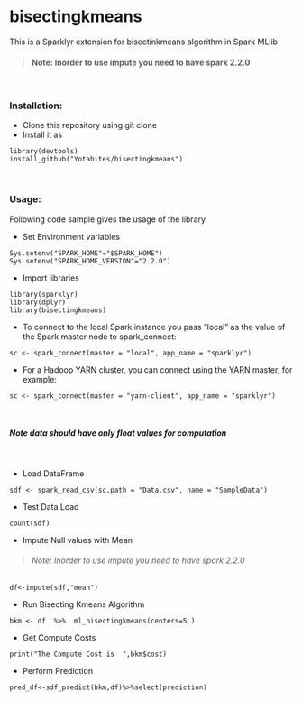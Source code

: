 # bisectingkmeans

This is a Sparklyr extension for bisectinkmeans algorithm in Spark MLlib
<br>


> #### Note: Inorder to use impute you need to have spark 2.2.0


<br>

### Installation:

* Clone this repository using git clone
* Install it as
```
library(devtools)
install_github("Yotabites/bisectingkmeans")
```
<br>

### Usage:

Following code sample gives the usage of the library


* Set Environment variables

```
Sys.setenv("SPARK_HOME"="$SPARK_HOME")
Sys.setenv("SPARK_HOME_VERSION"="2.2.0")
```

* Import libraries

```
library(sparklyr)
library(dplyr)
library(bisectingkmeans)
```

* To connect to the local Spark instance you pass “local” as the value of the Spark master node to spark_connect:
```
sc <- spark_connect(master = "local", app_name = "sparklyr")
```

* For a Hadoop YARN cluster, you can connect using the YARN master, for example:
```
sc <- spark_connect(master = "yarn-client", app_name = "sparklyr")
```

<br>

##### Note data should have only float values for computation

<br>

* Load DataFrame
```
sdf <- spark_read_csv(sc,path = "Data.csv", name = "SampleData")
```
* Test Data Load
```
count(sdf)
```
* Impute Null values with Mean
> ###### Note: Inorder to use impute you need to have spark 2.2.0
```
df<-impute(sdf,"mean")
```
* Run Bisecting Kmeans Algorithm
```
bkm <- df  %>%  ml_bisectingkmeans(centers=5L)
```

* Get Compute Costs
```
print("The Compute Cost is  ",bkm$cost)
```
* Perform Prediction
```
pred_df<-sdf_predict(bkm,df)%>%select(prediction)
```
